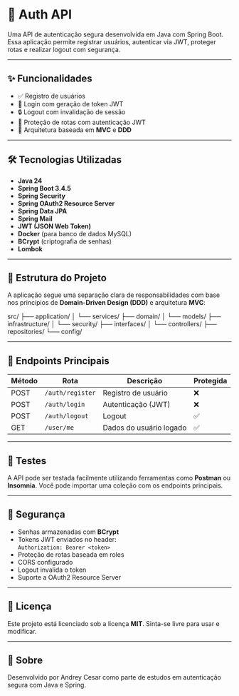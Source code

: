 # 🔐 Auth API

Uma API de autenticação segura desenvolvida em Java com Spring Boot. Essa aplicação permite registrar usuários, autenticar via JWT, proteger rotas e realizar logout com segurança.

---

## ✨ Funcionalidades

- ✅ Registro de usuários
- 🔑 Login com geração de token JWT
- 🔒 Logout com invalidação de sessão
- 🔐 Proteção de rotas com autenticação JWT
- 🧱 Arquitetura baseada em **MVC** e **DDD**

---

## 🛠️ Tecnologias Utilizadas

- **Java 24**
- **Spring Boot 3.4.5**
- **Spring Security**
- **Spring OAuth2 Resource Server**
- **Spring Data JPA**
- **Spring Mail**
- **JWT (JSON Web Token)**
- **Docker** (para banco de dados MySQL)
- **BCrypt** (criptografia de senhas)
- **Lombok**

---

## 📁 Estrutura do Projeto

A aplicação segue uma separação clara de responsabilidades com base nos princípios de **Domain-Driven Design (DDD)** e arquitetura **MVC**:

src/
├── application/
│ └── services/
├── domain/
│ └── models/
├── infrastructure/
│ └── security/
├── interfaces/
│ └── controllers/
├── repositories/
└── config/


---

## 📌 Endpoints Principais

| Método | Rota             | Descrição              | Protegida |
|--------|------------------|------------------------|-----------|
| POST   | `/auth/register` | Registro de usuário    | ❌        |
| POST   | `/auth/login`    | Autenticação (JWT)     | ❌        |
| POST   | `/auth/logout`   | Logout                 | ✅        |
| GET    | `/user/me`       | Dados do usuário logado| ✅        |

---

## 🧪 Testes

A API pode ser testada facilmente utilizando ferramentas como **Postman** ou **Insomnia**. Você pode importar uma coleção com os endpoints principais.

---

## 🔐 Segurança

- Senhas armazenadas com **BCrypt**
- Tokens JWT enviados no header:  
  `Authorization: Bearer <token>`
- Proteção de rotas baseada em roles
- CORS configurado
- Logout invalida o token
- Suporte a OAuth2 Resource Server

---

<!--
## 🚀 Como Executar

Instruções futuras aqui...
-->

<!--
## 🔐 Variáveis de Ambiente

Em breve...
-->

## 📝 Licença

Este projeto está licenciado sob a licença **MIT**. Sinta-se livre para usar e modificar.

---

## 🙋 Sobre

Desenvolvido por Andrey Cesar como parte de estudos em autenticação segura com Java e Spring.
